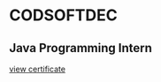 # CODSOFTDEC

## Java Programming Intern

[view certificate](https://github.com/syam051/CODSOFTDEC/blob/d2db1f46484adb296c50f305f2dd320248c8092d/Intern_Cert.pdf)
